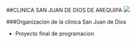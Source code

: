 ##CLINICA SAN JUAN DE DIOS DE AREQUIPA
![](http://www.sanjuandediosoh.com/images/centros_logo_arequipa.png)

###Organizacion de la clinica San Juan de Dios
- Proyecto final de programacion 
